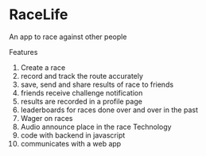 RaceLife
========

An app to race against other people

Features
1. Create a race
2. record and track the route accurately 
3. save, send and share results of race to friends
4. friends receive challenge notification
5. results are recorded in a profile page 
6. leaderboards for races done over and over in the past
7. Wager on races 
8. Audio announce place in the race
Technology 
1. code with backend in javascript 
2. communicates with a web app
